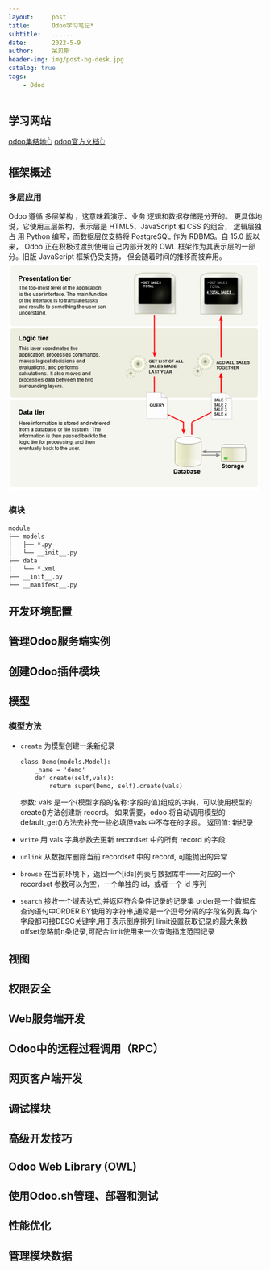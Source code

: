```yaml
---
layout:     post
title:      Odoo学习笔记*
subtitle:   ......
date:       2022-5-9
author:     呆贝斯
header-img: img/post-bg-desk.jpg
catalog: true
tags:
    - Odoo
---
```

## 学习网站
[odoo集结地👆](https://book.odoomommy.com/)
[odoo官方文档👆](https://www.odoo.com/documentation/16.0/index.html)

## 框架概述
### 多层应用
Odoo 遵循 多层架构 ，这意味着演示、业务 逻辑和数据存储是分开的。 更具体地说，它使用三层架构，表示层是 HTML5、JavaScript 和 CSS 的组合，
逻辑层独占 用 Python 编写，而数据层仅支持将 PostgreSQL 作为 RDBMS。自 15.0 版以来，
Odoo 正在积极过渡到使用自己内部开发的 OWL 框架作为其表示层的一部分。旧版 JavaScript 框架仍受支持，
但会随着时间的推移而被弃用。
![](/img/three_tier.png)

### 模块
```
module
├── models
│   ├── *.py
│   └── __init__.py
├── data
│   └── *.xml
├── __init__.py
└── __manifest__.py
```


## 开发环境配置

## 管理Odoo服务端实例

## 创建Odoo插件模块

## 模型

### 模型方法
* `create` 为模型创建一条新纪录
    ```
    class Demo(models.Model):
        _name = 'demo'
        def create(self,vals):
            return super(Demo, self).create(vals)
    ```
    参数: vals 是一个{模型字段的名称:字段的值}组成的字典，可以使用模型的 create()方法创建新 record。
    如果需要，odoo 将自动调用模型的 default_get()方法去补充一些必填但vals 中不存在的字段。
    返回值: 新纪录

* `write` 用 vals 字典参数去更新 recordset 中的所有 record 的字段

* `unlink` 从数据库删除当前 recordset 中的 record,
    可能抛出的异常

* `browse` 在当前环境下，返回一个[ids]列表与数据库中一一对应的一个 recordset
    参数可以为空，一个单独的 id，或者一个 id 序列

* `search` 接收一个域表达式,并返回符合条件记录的记录集
  order是一个数据库查询语句中ORDER BY使用的字符串,通常是一个逗号分隔的字段名列表.每个字段都可接DESC关键字,用于表示倒序排列
  limit设置获取记录的最大条数
  offset忽略前n条记录,可配合limit使用来一次查询指定范围记录

## 视图

## 权限安全

## Web服务端开发

## Odoo中的远程过程调用（RPC）

## 网页客户端开发

## 调试模块

## 高级开发技巧

## Odoo Web Library (OWL)

## 使用Odoo.sh管理、部署和测试

## 性能优化

## 管理模块数据

